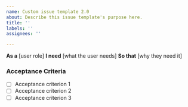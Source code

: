 ```yaml
---
name: Custom issue template 2.0
about: Describe this issue template's purpose here.
title: ''
labels: ''
assignees: ''

---
```


**As a** [user role]
**I need** [what the user needs]
**So that** [why they need it]

### Acceptance Criteria
- [ ] Acceptance criterion 1
- [ ] Acceptance criterion 2
- [ ] Acceptance criterion 3
